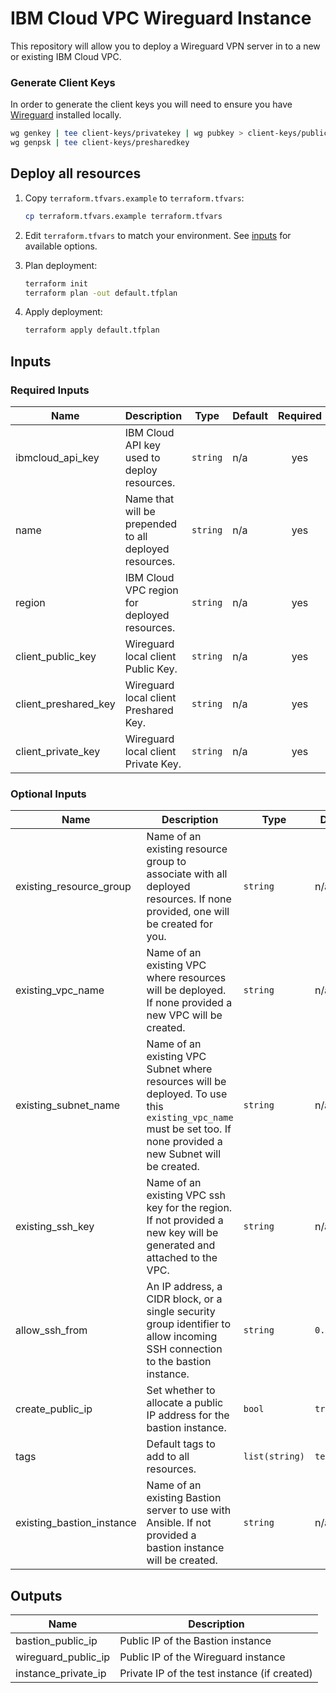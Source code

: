 # IBM Cloud VPC Wireguard Instance
This repository will allow you to deploy a Wireguard VPN server in to a new or existing IBM Cloud VPC. 

### Generate Client Keys
In order to generate the client keys you will need to ensure you have [Wireguard](https://www.wireguard.com/install/) installed locally.

```sh
wg genkey | tee client-keys/privatekey | wg pubkey > client-keys/publickey
wg genpsk | tee client-keys/presharedkey
```
## Deploy all resources

1. Copy `terraform.tfvars.example` to `terraform.tfvars`:

   ```sh
   cp terraform.tfvars.example terraform.tfvars
   ```

1. Edit `terraform.tfvars` to match your environment. See [inputs](#inputs) for available options.
1. Plan deployment:

   ```sh
   terraform init
   terraform plan -out default.tfplan
   ```

1. Apply deployment:

   ```sh
   terraform apply default.tfplan
   ```
   
## Inputs
### Required Inputs
| Name | Description | Type | Default | Required |
|------|-------------|------|---------|:--------:|
| ibmcloud\_api\_key | IBM Cloud API key used to deploy resources. | `string` | n/a | yes |
| name | Name that will be prepended to all deployed resources. | `string` | n/a | yes |
| region | IBM Cloud VPC region for deployed resources. | `string` | n/a | yes |
| client\_public\_key | Wireguard local client Public Key. | `string` | n/a | yes |
| client\_preshared\_key | Wireguard local client Preshared Key. | `string` | n/a | yes |
| client\_private\_key | Wireguard local client Private Key. | `string` | n/a | yes |

### Optional Inputs
| Name | Description | Type | Default | Required |
|------|-------------|------|---------|:--------:|
| existing\_resource\_group | Name of an existing resource group to associate with all deployed resources. If none provided, one will be created for you. | `string` | n/a | no |
| existing\_vpc\_name | Name of an existing VPC where resources will be deployed. If none provided a new VPC will be created. | `string` | n/a | no |
| existing\_subnet\_name | Name of an existing VPC Subnet where resources will be deployed. To use this `existing_vpc_name` must be set too. If none provided a new Subnet will be created. | `string` | n/a | no |
| existing\_ssh\_key | Name of an existing VPC ssh key for the region. If not provided a new key will be generated and attached to the VPC. | `string` | n/a | no |
| allow\_ssh\_from | An IP address, a CIDR block, or a single security group identifier to allow incoming SSH connection to the bastion instance. | `string` | `0.0.0.0/0` | no |
| create\_public\_ip | Set whether to allocate a public IP address for the bastion instance. | `bool` | `true` | no |
| tags | Default tags to add to all resources. | `list(string)` | `terraform` | no |
| existing\_bastion\_instance| Name of an existing Bastion server to use with Ansible. If not provided a bastion instance will be created. | `string` | n/a | no |

## Outputs
| Name | Description | 
|------|-------------|
| bastion\_public\_ip | Public IP of the Bastion instance | 
| wireguard\_public\_ip | Public IP of the Wireguard instance | 
| instance\_private\_ip | Private IP of the test instance (if created) | 